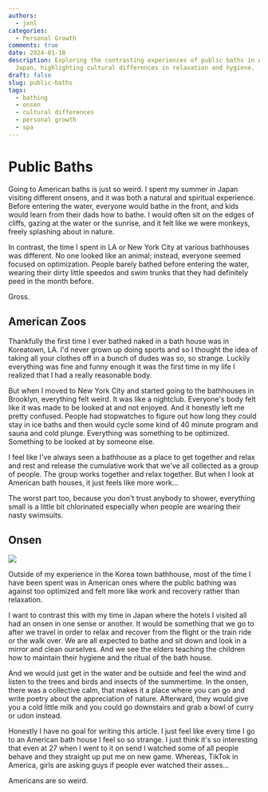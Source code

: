 ```yaml
---
authors:
  - jxnl
categories:
  - Personal Growth
comments: true
date: 2024-01-18
description: Exploring the contrasting experiences of public baths in America vs.
  Japan, highlighting cultural differences in relaxation and hygiene.
draft: false
slug: public-baths
tags:
  - bathing
  - onsen
  - cultural differences
  - personal growth
  - spa
---
```


# Public Baths

Going to American baths is just so weird. I spent my summer in Japan visiting different onsens, and it was both a natural and spiritual experience. Before entering the water, everyone would bathe in the front, and kids would learn from their dads how to bathe. I would often sit on the edges of cliffs, gazing at the water or the sunrise, and it felt like we were monkeys, freely splashing about in nature.

In contrast, the time I spent in LA or New York City at various bathhouses was different. No one looked like an animal; instead, everyone seemed focused on optimization. People barely bathed before entering the water, wearing their dirty little speedos and swim trunks that they had definitely peed in the month before.

Gross.

<!-- more -->

## American Zoos

Thankfully the first time I ever bathed naked in a bath house was in Koreatown, LA. I'd never grown up doing sports and so I thought the idea of taking all your clothes off in a bunch of dudes was so, so strange. Luckily everything was fine and funny enough it was the first time in my life I realized that I had a really reasonable body.

But when I moved to New York City and started going to the bathhouses in Brooklyn, everything felt weird. It was like a nightclub. Everyone's body felt like it was made to be looked at and not enjoyed. And it honestly left me pretty confused. People had stopwatches to figure out how long they could stay in ice baths and then would cycle some kind of 40 minute program and sauna and cold plunge. Everything was something to be optimized. Something to be looked at by someone else.

I feel like I've always seen a bathhouse as a place to get together and relax and rest and release the cumulative work that we've all collected as a group of people. The group works together and relax together. But when I look at American bath houses, it just feels like more work...

The worst part too, because you don't trust anybody to shower, everything small is a little bit chlorinated especially when people are wearing their nasty swimsuits.

## Onsen

![](https://pbs.twimg.com/media/EwtcmlyXIAABwVo?format=jpg&name=large)

Outside of my experience in the Korea town bathhouse, most of the time I have been spent was in American ones where the public bathing was against too optimized and felt more like work and recovery rather than relaxation.

I want to contrast this with my time in Japan where the hotels I visited all had an onsen in one sense or another. It would be something that we go to after we travel in order to relax and recover from the flight or the train ride or the walk over. We are all expected to bathe and sit down and look in a mirror and clean ourselves. And we see the elders teaching the children how to maintain their hygiene and the ritual of the bath house.

And we would just get in the water and be outside and feel the wind and listen to the trees and birds and insects of the summertime. In the onsen, there was a collective calm, that makes it a place where you can go and write poetry about the appreciation of nature. Afterward, they would give you a cold little milk and you could go downstairs and grab a bowl of curry or udon instead.

Honestly I have no goal for writing this article. I just feel like every time I go to an American bath house I feel so so strange.
I just think it's so interesting that even at 27 when I went to it on send I watched some of all people behave and they straight up put me on new game. Whereas, TikTok in America, girls are asking guys if people ever watched their asses...

Americans are so weird.
